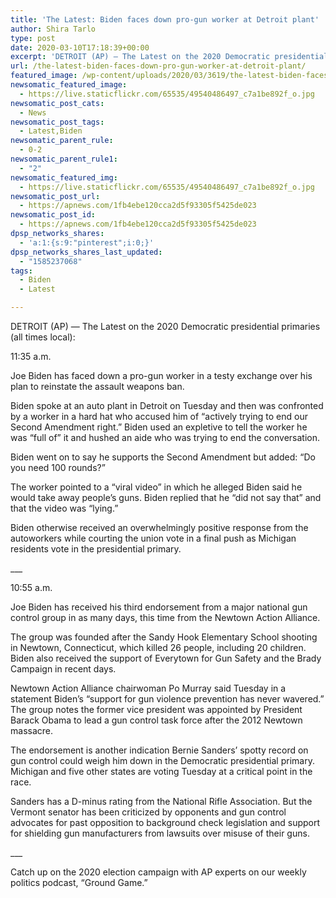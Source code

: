 ```yaml
---
title: 'The Latest: Biden faces down pro-gun worker at Detroit plant'
author: Shira Tarlo
type: post
date: 2020-03-10T17:18:39+00:00
excerpt: 'DETROIT (AP) — The Latest on the 2020 Democratic presidential primaries (all times local):11:35 a.m.Joe Biden has faced down a pro-gun worker in a testy exchange over his plan to reinstate the assault weapons ban.Biden spoke at an auto plant in Detroit on Tuesday and then was confronted by a worker in a hard hat&hellip;'
url: /the-latest-biden-faces-down-pro-gun-worker-at-detroit-plant/
featured_image: /wp-content/uploads/2020/03/3619/the-latest-biden-faces-down-pro-gun-worker-at-detroit-plant.jpg
newsomatic_featured_image:
  - https://live.staticflickr.com/65535/49540486497_c7a1be892f_o.jpg
newsomatic_post_cats:
  - News
newsomatic_post_tags:
  - Latest,Biden
newsomatic_parent_rule:
  - 0-2
newsomatic_parent_rule1:
  - "2"
newsomatic_featured_img:
  - https://live.staticflickr.com/65535/49540486497_c7a1be892f_o.jpg
newsomatic_post_url:
  - https://apnews.com/1fb4ebe120cca2d5f93305f5425de023
newsomatic_post_id:
  - https://apnews.com/1fb4ebe120cca2d5f93305f5425de023
dpsp_networks_shares:
  - 'a:1:{s:9:"pinterest";i:0;}'
dpsp_networks_shares_last_updated:
  - "1585237068"
tags:
  - Biden
  - Latest

---
```

<div class="Article" data-key="article">
  <p class="Component-root-0-2-77 Component-p-0-2-69">
    DETROIT (AP) — The Latest on the 2020 Democratic presidential primaries<!-- --> (all times local):
  </p>
  
  <p class="Component-root-0-2-77 Component-p-0-2-69">
    11:35 a.m.
  </p>
  
  <p class="Component-root-0-2-77 Component-p-0-2-69">
    Joe Biden has faced down a pro-gun worker in a testy exchange over his plan to reinstate the assault weapons ban.
  </p>
  
  <p class="Component-root-0-2-77 Component-p-0-2-69">
    Biden spoke at an auto plant in Detroit on Tuesday and then was confronted by a worker in a hard hat who accused him of “actively trying to end our Second Amendment right.” Biden used an expletive to tell the worker he was “full of” it and hushed an aide who was trying to end the conversation.
  </p>
  
  <div data-key="ad-placeholder" id="div-gpt-ad-1470255291270-0" class="DFPSlot Component-dfp-0-2-73 Component-ad-0-2-39">
  </div>
  
  <p class="Component-root-0-2-77 Component-p-0-2-69">
    Biden went on to say he supports the Second Amendment but added: “Do you need 100 rounds?”
  </p>
  
  <p class="Component-root-0-2-77 Component-p-0-2-69">
    The worker pointed to a “viral video” in which he alleged Biden said he would take away people’s guns. Biden replied that he “did not say that” and that the video was “lying.”
  </p>
  
  <p class="Component-root-0-2-77 Component-p-0-2-69">
    Biden otherwise received an overwhelmingly positive response from the autoworkers while courting the union vote in a final push as Michigan residents vote in the presidential primary.
  </p>
  
  <p class="Component-root-0-2-77 Component-p-0-2-69">
    ___
  </p>
  
  <p class="Component-root-0-2-77 Component-p-0-2-69">
    10:55 a.m.
  </p>
  
  <p class="Component-root-0-2-77 Component-p-0-2-69">
    Joe Biden has received his third endorsement from a major national gun control group in as many days, this time from the Newtown Action Alliance.
  </p>
  
  <p class="Component-root-0-2-77 Component-p-0-2-69">
    The group was founded after the Sandy Hook Elementary School shooting in Newtown, Connecticut, which killed 26 people, including 20 children. Biden also received the support of Everytown for Gun Safety and the Brady Campaign in recent days.
  </p>
  
  <p class="Component-root-0-2-77 Component-p-0-2-69">
    Newtown Action Alliance chairwoman Po Murray said Tuesday in a statement Biden’s “support for gun violence prevention has never wavered.” The group notes the former vice president was appointed by President Barack Obama to lead a gun control task force after the 2012 Newtown massacre.
  </p>
  
  <p class="Component-root-0-2-77 Component-p-0-2-69">
    The endorsement is another indication Bernie Sanders’ spotty record on gun control could weigh him down in the Democratic presidential primary. Michigan and five other states are voting Tuesday at a critical point in the race.
  </p>
  
  <p class="Component-root-0-2-77 Component-p-0-2-69">
    Sanders has a D-minus rating from the National Rifle Association. But the Vermont senator has been criticized by opponents and gun control advocates for past opposition to background check legislation and support for shielding gun manufacturers from lawsuits over misuse of their guns.
  </p>
  
  <p class="Component-root-0-2-77 Component-p-0-2-69">
    ___
  </p>
  
  <p class="Component-root-0-2-77 Component-p-0-2-69">
    Catch up on the 2020 election campaign with AP experts on our weekly politics podcast, “Ground Game.”
  </p>
</div>